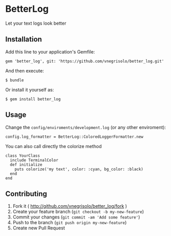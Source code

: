 # BetterLog

Let your text logs look better

## Installation

Add this line to your application's Gemfile:

    gem 'better_log', git: 'https://github.com/vnegrisolo/better_log.git'

And then execute:

    $ bundle

Or install it yourself as:

    $ gem install better_log

## Usage

Change the `config/enviroments/development.log` (or any other enviroment):

    config.log_formatter = BetterLog::ColoredLoggerFormatter.new

You can also call directly the colorize method

    class YourClass
      include TerminalColor
      def initialize
        puts colorize('my text', color: :cyan, bg_color: :black)
      end
    end

## Contributing

1. Fork it ( http://github.com/vnegrisolo/better_log/fork )
2. Create your feature branch (`git checkout -b my-new-feature`)
3. Commit your changes (`git commit -am 'Add some feature'`)
4. Push to the branch (`git push origin my-new-feature`)
5. Create new Pull Request
